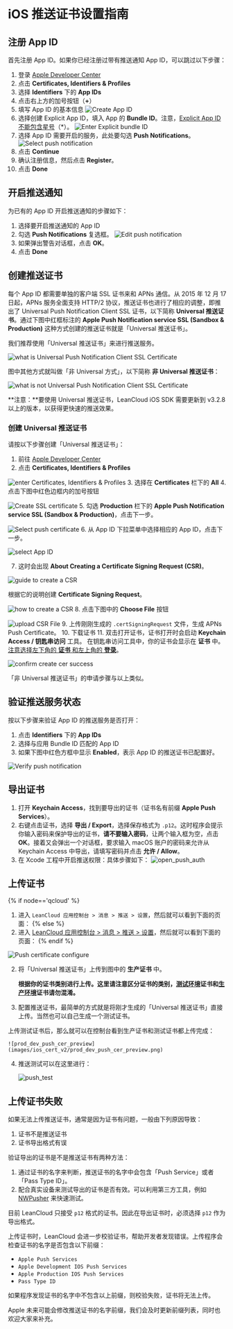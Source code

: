 # iOS 推送证书设置指南

## 注册 App ID

首先注册 App ID。如果你已经注册过带有推送通知 App ID，可以跳过以下步骤：

1. 登录 [Apple Developer Center](https://developer.apple.com/account/)
2. 点击 **Certificates, Identifiers & Profiles**
3. 选择 **Identifiers** 下的 **App IDs**
4. 点击右上方的加号按钮（**\+**）
5. 填写 App ID 的基本信息
 ![Create App ID](images/ios_cert_v2/create_app_id.png)
6. 选择创建 Explicit App ID，填入 App 的 **Bundle ID**。注意，<u>Explicit App ID 不能包含星号</u>（\*）。
 ![Enter Explicit bundle ID](images/ios_cert_v2/enter_explicit_app_id.png)
7. 选择 App ID 需要开启的服务，此处要勾选 **Push Notifications**。
 ![Select push notification](images/ios_cert_v2/select_push_notification.png)
8. 点击 **Continue**
9. 确认注册信息，然后点击 **Register**。
10. 点击 **Done**

## 开启推送通知

为已有的 App ID 开启推送通知的步骤如下：

1. 选择要开启推送通知的 App ID
2. 勾选 **Push Notifications** 复选框。
 ![Edit push notification](images/ios_cert_v2/edit_push_notification.png)
3. 如果弹出警告对话框，点击 **OK**。
4. 点击 **Done**

## 创建推送证书

每个 App ID 都需要单独的客户端 SSL 证书来和 APNs 通信。从 2015 年 12 月 17 日起，APNs 服务全面支持 HTTP/2 协议，推送证书也进行了相应的调整，即推出了 Universal Push Notification Client SSL 证书，以下简称 **Universal 推送证书**。通过下图中红框标注的 **Apple Push Notification service SSL (Sandbox & Production)** 这种方式创建的推送证书就是「Universal 推送证书」。

我们推荐使用「Universal 推送证书」来进行推送服务。

   ![what is Universal Push Notification Client SSL Certificate](images/ios_cert_v2/what_is_universal_push_notification_client_ssl_certificate.png)
  
  图中其他方式就叫做「非 Universal 方式」，以下简称 **非 Universal 推送证书**：
  
  ![what is not Universal Push Notification Client SSL Certificate](images/ios_cert_v2/what_is_not_universal_push_notification_client_ssl_certificate.png)

**注意：**要使用 Universal 推送证书，LeanCloud iOS SDK 需要更新到 v3.2.8 以上的版本，以获得更快速的推送效果。

### 创建 Universal 推送证书

请按以下步骤创建「Universal 推送证书」：

1. 前往 [Apple Developer Center](https://developer.apple.com)
2. 点击 **Certificates, Identifiers & Profiles**

  ![enter Certificates, Identifiers & Profiles](images/ios_cert_v2/enter_certificates_identifiers_profiles.png)
3. 选择在 **Certificates** 栏下的 **All**
4. 点击下图中红色边框内的加号按钮

  ![Create SSL certificate](images/ios_cert_v2/create_ssl_certificate.png)
5. 勾选 **Production** 栏下的 **Apple Push Notification service SSL (Sandbox & Production)**，点击下一步。
  
  ![Select push certificate](images/ios_cert_v2/what_is_universal_push_notification_client_ssl_certificate.png)
6. 从 App ID 下拉菜单中选择相应的 App ID，点击下一步。

  ![select App ID](images/ios_cert_v2/select_app_id.png)

7. 这时会出现 **About Creating a Certificate Signing Request (CSR)**。

  ![guide to create a CSR](images/ios_cert_v2/guide_to_create_a_csr.png)

  根据它的说明创建 **Certificate Signing Request**。

  ![how to create a CSR](images/ios_cert_v2/how_to_create_a_csr.png)
8. 点击下图中的 **Choose File** 按钮

  ![upload CSR File](images/ios_cert_v2/upload_csr_file.png)
9. 上传刚刚生成的 `.certSigningRequest` 文件，生成 APNs Push Certificate。
10. 下载证书
11. 双击打开证书，证书打开时会启动 **Keychain Access / 钥匙串访问** 工具。
  在钥匙串访问工具中，你的证书会显示在 **证书** 中。<u>注意选择左下角的 **证书** 和左上角的 **登录**</u>。

   ![confirm create cer success](images/ios_cert_v2/confirm_create_cer_success.png)

「非 Universal 推送证书」的申请步骤与以上类似。

## 验证推送服务状态

按以下步骤来验证 App ID 的推送服务是否打开：

1. 点击 **Identifiers** 下的 **App IDs**
2. 选择与应用 Bundle ID 匹配的 App ID
3. 如果下图中红色方框中显示 **Enabled**，表示 App ID 的推送证书已配置好。

 ![Verify push notification](images/ios_cert_v2/verify_push_notification.png)

## 导出证书

1. 打开 **Keychain Access**，找到要导出的证书（证书名有前缀 **Apple Push Services**）。
2. 右键点击证书，选择 **导出 / Export**，选择保存格式为 `.p12`。这时程序会提示你输入密码来保护导出的证书，**请不要输入密码**，让两个输入框为空，点击  **OK**。接着又会弹出一个对话框，要求输入 macOS 账户的密码来允许从 Keychain Access 中导出，请填写密码并点击 **允许 / Allow**。
3. 在 Xcode 工程中开启推送权限：具体步骤如下： ![open_push_auth](images/ios_cert_v2/open_push_auth.png)



## 上传证书

{% if node=='qcloud' %}
1. 进入 `LeanCloud 应用控制台 > 消息 > 推送 > 设置`，然后就可以看到下面的页面：
{% else %}
1. 进入 [LeanCloud 应用控制台 > 消息 > 推送 > 设置](/messaging.html?appid={{appid}}#/message/push/conf)，然后就可以看到下面的页面：
{% endif %}
  
  ![Push certificate configure](images/ios_cert_v2/push_certificate_config.png)

2. 将「Universal 推送证书」上传到图中的 **生产证书** 中。

	**根据你的证书类别进行上传。这里请注意区分证书的类别，<u>测试环境</u>证书和<u>生产环境</u>证书请勿混淆。**

3. 配置推送证书，最简单的方式就是将刚才生成的「Universal 推送证书」直接上传。当然也可以自己生成一个测试证书。

上传测试证书后，那么就可以在控制台看到生产证书和测试证书都上传完成：

    ![prod_dev_push_cer_preview](images/ios_cert_v2/prod_dev_push_cer_preview.png)

4. 推送测试可以在这里进行：

    ![push_test](images/ios_cert_v2/push_test.png)

 
## 上传证书失败

如果无法上传推送证书，通常是因为证书有问题，一般由下列原因导致：

1. 证书不是推送证书
2. 证书导出格式有误

验证导出的证书是不是推送证书有两种方法：

1. 通过证书的名字来判断，推送证书的名字中会包含「Push Service」或者「Pass Type ID」。
2. 配合真实设备来测试导出的证书是否有效。可以利用第三方工具，例如 [NWPusher](https://github.com/noodlewerk/NWPusher) 来快速测试。

目前 LeanCloud 只接受 `p12` 格式的证书。因此在导出证书时，必须选择 `p12` 作为导出格式。

上传证书时，LeanCloud 会进一步校验证书，帮助开发者发现错误。上传程序会检查证书的名字是否包含以下前缀：

* `Apple Push Services`
* `Apple Development IOS Push Services`
* `Apple Production IOS Push Services`
* `Pass Type ID`

如果程序发现证书的名字中不包含以上前缀，则校验失败，证书将无法上传。

Apple 未来可能会修改推送证书的名字前缀，我们会及时更新前缀列表，同时也欢迎大家来补充。
